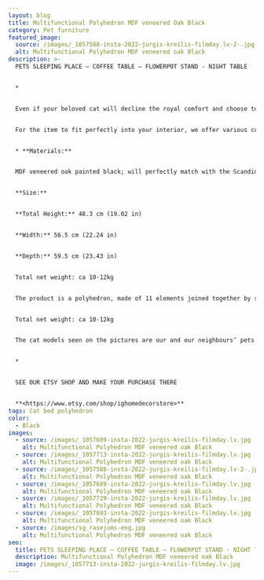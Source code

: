 ```yaml
---
layout: blog
title: Multifunctional Polyhedron MDF veneered Oak Black
category: Pet furniture
featured_image:
  source: /images/_1057588-insta-2022-jurgis-kreilis-filmday.lv-2-.jpg
  alt: Multifunctional Polyhedron MDF veneered oak Black
description: >-
  PETS SLEEPING PLACE – COFFEE TABLE – FLOWERPOT STAND - NIGHT TABLE


  *


  Even if your beloved cat will decline the royal comfort and choose to sleep elsewhere, you will easily find another practical and equally stylish application for the object – use it as a coffee table or a flowerpot stand.


  For the item to fit perfectly into your interior, we offer various colour and material options.


  * **Materials:**


  MDF veneered oak painted black; will perfectly match with the Scandinavian minimalistic interior design!


  **Size:**


  **Total Height:** 48.3 cm (19.02 in)


  **Width:** 56.5 cm (22.24 in)


  **Depth:** 59.5 cm (23.43 in)


  Total net weight: ca 10-12kg


  The product is a polyhedron, made of 11 elements joined together by special fasteners.


  Total net weight: ca 10-12kg


  The cat models seen on the pictures are our and our neighbours’ pets: Ash Paw; Star, Rudy and Ginger De Constantin.


  *


  SEE OUR ETSY SHOP AND MAKE YOUR PURCHASE THERE


  **<https://www.etsy.com/shop/ighomedecorstore>**
tags: Cat bed polyhedron
color:
  - Black
images:
  - source: /images/_1057609-insta-2022-jurgis-kreilis-filmday.lv.jpg
    alt: Multifunctional Polyhedron MDF veneered oak Black
  - source: /images/_1057713-insta-2022-jurgis-kreilis-filmday.lv.jpg
    alt: Multifunctional Polyhedron MDF veneered oak Black
  - source: /images/_1057588-insta-2022-jurgis-kreilis-filmday.lv-2-.jpg
    alt: Multifunctional Polyhedron MDF veneered oak Black
  - source: /images/_1057689-insta-2022-jurgis-kreilis-filmday.lv.jpg
    alt: Multifunctional Polyhedron MDF veneered oak Black
  - source: /images/_1057729-insta-2022-jurgis-kreilis-filmday.lv.jpg
    alt: Multifunctional Polyhedron MDF veneered oak Black
  - source: /images/_1057693-insta-2022-jurgis-kreilis-filmday.lv.jpg
    alt: Multifunctional Polyhedron MDF veneered oak Black
  - source: /images/sg_rasejums-eng.jpg
    alt: Multifunctional Polyhedron MDF veneered oak Black
seo:
  title: PETS SLEEPING PLACE – COFFEE TABLE – FLOWERPOT STAND - NIGHT TABLE
  description: Multifunctional Polyhedron MDF veneered oak Black
  image: /images/_1057713-insta-2022-jurgis-kreilis-filmday.lv.jpg
---
```

